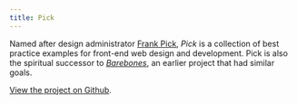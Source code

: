 ```yaml
---
title: Pick
---
```

Named after design administrator [Frank Pick][1], *Pick* is a collection of best practice examples for front-end web design and development. Pick is also the spiritual successor to *[Barebones][3]*, an earlier project that had similar goals.

[View the project on Github][2].

[1]: https://en.wikipedia.org/wiki/Frank_Pick
[2]: https://github.com/paulrobertlloyd/pick/
[3]: https://github.com/paulrobertlloyd/barebones/
